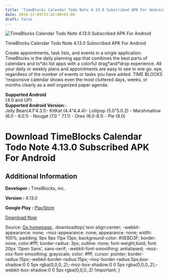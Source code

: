 ```yaml
---
title: 'TimeBlocks Calendar Todo Note 4.13.0 Subscribed APK For Android'
date: 2019-12-09T15:42:00+01:00
draft: false
---
```


![TimeBlocks Calendar Todo Note 4.13.0 Subscribed APK For Android](https://i2.wp.com/apkhome.net/wp-content/uploads/2019/12/TimeBlocks-Calendar-Todo-Note-4.13.0-Subscribed.png "TimeBlocks Calendar Todo Note 4.13.0 Subscribed APK For Android")

  

TimeBlocks Calendar Todo Note 4.13.0 Subscribed APK For Android

Create appointments, task lists, and events in a single application. TimeBlocks is the daily planning app that combines the best parts of calendars and to\*do list apps with a colorful drag\*and\*drop experience. All your daily or weekly plans and appointments are easy to see in one go. eye, regardless of the number of events or tasks you have added. TIME BLOCKS 'responsive calendar shows even the most cluttered days, weeks, or months clearly as a well organized paper agenda.

**Supported Android**  
{4.0 and UP}  
**Supported Android Version**:-  
Jelly Bean(4.1"4.3.1)- KitKat (4.4"4.4.4)- Lollipop (5.0"5.0.2) - Marshmallow (6.0 - 6.0.1) - Nougat (7.0 " 7.1.1) - Oreo (8.0-8.1) - Pie (9.0)

Download TimeBlocks Calendar Todo Note 4.13.0 Subscribed APK For Android
========================================================================

Additional Information
----------------------

**Developer :** TimeBlocks, inc.

**Version :** 4.13.0

**Google Play :** [PlayStore](https://play.google.com/store/apps/details?id=com.hellowo.day2life)

  

[Download Now](https://store4app.co/post/timeblocks-calendar-todo-note-4-13-0-subscribed-apk-for-android_1575901274)

  
Source: [Go homepage.](https://store4app.co/post/timeblocks-calendar-todo-note-4-13-0-subscribed-apk-for-android_1575901274) .downloadtop{ text-align:center; -webkit-appearance: none; -moz-appearance: none; appearance: none; width: 100%; padding: 9px 9px 11px 13px; background-color: #0EBD3F; border: none; color:#fff; border-radius: 3px; outline: none; font-weight;bold; font: 20px 'Open Sans', sans-serif; -webkit-font-smoothing: antialiased; -moz-osx-font-smoothing: grayscale; color: #fff; cursor: pointer; border-radius:15px;-webkit-border-radius:15px;-moz-border-radius:5px;box-shadow:0 0 5px rgba(0,0,0,.2);-moz-box-shadow:0 0 5px rgba(0,0,0,.2);-webkit-box-shadow:0 0 5px rgba(0,0,0,.2) !important; }